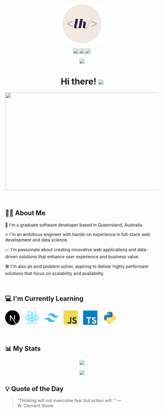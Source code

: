 <p align="center">
  <img src="/public/logo.png" width="128" />
</p>

<p align="center">
  <a href="mailto:larry.huynh.dev@outlook.com" target="_blank">
    <img src="https://img.shields.io/badge/Email-c4a7e7?style=for-the-badge&logo=maildotru&logoColor=232136" />
  </a>
  <a href="https://www.larryhuynh.dev" target="_blank">
    <img src="https://img.shields.io/badge/larryhuynh.dev-ea9a97?style=for-the-badge&logo=react&logoColor=232136" />
  </a>
  <a href="https://www.linkedin.com/in/larry-huynh-dev/" target="_blank">
    <img src="https://img.shields.io/badge/LinkedIn-9ccfd8?style=for-the-badge&logo=linkedin&logoColor=232136" />
  </a>
</p>

<p align="center">
  <img src="https://komarev.com/ghpvc/?username=larryh12&style=for-the-badge&color=232136" />
</p>

<h1 align="center">
  Hi there!
  <img src="https://media.giphy.com/media/hvRJCLFzcasrR4ia7z/giphy.gif" width="32" />
</h1>

<p align="center">
  <img src="https://media.giphy.com/media/R03zWv5p1oNSQd91EP/giphy.gif" width="640" height="320" />
</p>

<br/>

## :man_technologist: About Me

:koala: I'm a graduate software developer based in Queensland, Australia.

:fire: I'm an ambitious engineer with hands-on experience in full-stack web development and data science.

:chart_with_upwards_trend: I'm passionate about creating innovative web applications and data-driven solutions that enhance user experience and business value.

:hammer_and_wrench: I'm also an avid problem solver, aspiring to deliver highly performant solutions that focus on scalability and availability.

<br/>

## :computer: I'm Currently Learning

<p>
  <img src="https://github.com/devicons/devicon/blob/master/icons/nextjs/nextjs-original.svg" title="Next.js" width="48" height="48" />&nbsp;&nbsp;&nbsp;
  <img src="https://github.com/devicons/devicon/blob/master/icons/react/react-original.svg" title="React" width="48" height="48" />&nbsp;&nbsp;&nbsp;
  <img src="https://github.com/devicons/devicon/blob/master/icons/tailwindcss/tailwindcss-plain.svg" title="Tailwind CSS" width="48" height="48" />&nbsp;&nbsp;&nbsp;
  <img src="https://github.com/devicons/devicon/blob/master/icons/javascript/javascript-original.svg" title="JavaScript" width="48" height="48" />&nbsp;&nbsp;&nbsp;
  <img src="https://github.com/devicons/devicon/blob/master/icons/typescript/typescript-original.svg" title="TypeScript" width="48" height="48" />&nbsp;&nbsp;&nbsp;
  <img src="https://github.com/devicons/devicon/blob/master/icons/python/python-original.svg" title="Python" width="48" height="48" />&nbsp;&nbsp;&nbsp;
</p>

<br/>

## :bar_chart: My Stats

<p align="center">
  <img src="https://streak-stats.demolab.com?user=larryh12&card_width=640" />
</p>

<p align="center">
  <img src="https://github-readme-stats.vercel.app/api/wakatime?username=larryh12&layout=compact&hide=other&custom_title=Dev+Time" />
</p>

## :bulb: Quote of the Day

<!--QOTD_STARTS_HERE-->
<blockquote>&ldquo;Thinking will not overcome fear but action will. &rdquo; &mdash; <footer>W. Clement Stone</footer></blockquote>
<!--QOTD_ENDS_HERE-->
